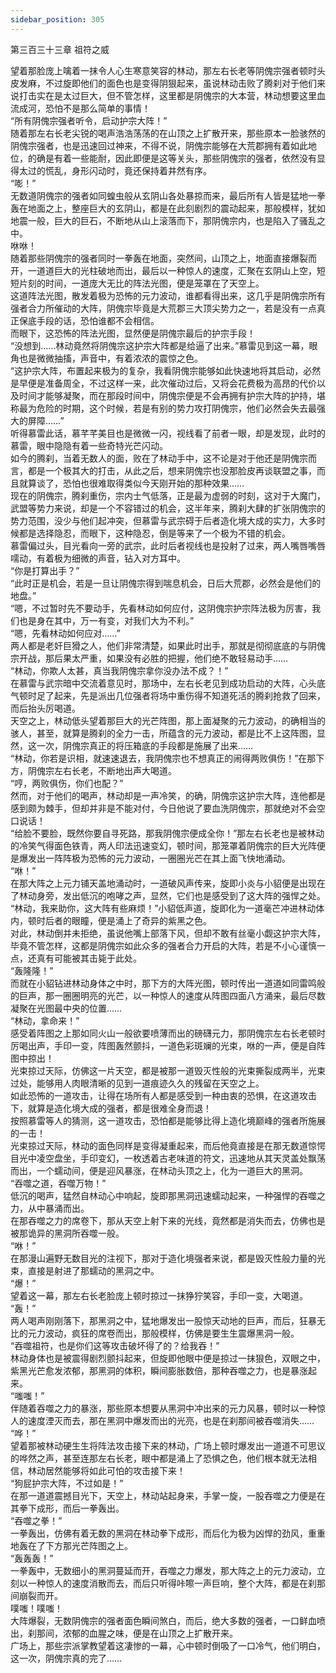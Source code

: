 ```yaml
---
sidebar_position: 305
---
```

 第三百三十三章 祖符之威


望着那脸庞上噙着一抹令人心生寒意笑容的林动，那左右长老等阴傀宗强者顿时头皮发麻，不过旋即他们的面色也是变得阴狠起来，虽说林动击败了腾刹对于他们来说打击实在是太过巨大，但不管怎样，这里都是阴傀宗的大本营，林动想要这里血流成河，恐怕不是那么简单的事情！  
“所有阴傀宗强者听令，启动护宗大阵！”  
随着那左右长老尖锐的喝声浩浩荡荡的在山顶之上扩散开来，那些原本一脸骇然的阴傀宗强者，也是迅速回过神来，不得不说，阴傀宗能够在大荒郡拥有着如此地位，的确是有着一些能耐，因此即便是这等关头，那些阴傀宗的强者，依然没有显得太过的慌乱，身形闪动时，竟还保持着井然有序。  
“嘭！”  
无数道阴傀宗的强者如同蝗虫般从玄阴山各处暴掠而来，最后所有人皆是猛地一拳轰在地面之上，整座巨大的玄阴山，都是在此刻剧烈的震动起来，那般模样，犹如地震一般，巨大的巨石，不断地从山上滚落而下，那阴傀宗内，也是陷入了骚乱之中。  
咻咻！  
随着那些阴傀宗的强者同时一拳轰在地面，突然间，山顶之上，地面直接爆裂而开，一道道巨大的光柱破地而出，最后以一种惊人的速度，汇聚在玄阴山上空，短短片刻的时间，一道庞大无比的阵法光图，便是笼罩在了天空上。  
这道阵法光图，散发着极为恐怖的元力波动，谁都看得出来，这几乎是阴傀宗所有强者合力所催动的大阵，阴傀宗毕竟是大荒郡三大顶尖势力之一，若是没有一点真正保底手段的话，恐怕谁都不会相信。  
而眼下，这恐怖的阵法光图，显然便是阴傀宗最后的护宗手段！  
“没想到……林动竟然将阴傀宗这护宗大阵都是给逼了出来。”慕雷见到这一幕，眼角也是微微抽搐，声音中，有着浓浓的震惊之色。  
“这护宗大阵，布置起来极为的复杂，我看阴傀宗能够如此快速地将其启动，必然是早便是准备周全，不过这样一来，此次催动过后，又将会花费极为高昂的代价以及时间才能够凝聚，而在那段时间中，阴傀宗便是不会再拥有护宗大阵的护持，堪称最为危险的时期，这个时候，若是有别的势力攻打阴傀宗，他们必然会失去最强大的屏障……”  
听得慕雷此话，慕芊芊美目也是微微一闪，视线看了前者一眼，却是发现，此时的慕雷，眼中隐隐有着一些奇特光芒闪动。  
如今的腾刹，当着无数人的面，败在了林动手中，这不论是对于他还是阴傀宗而言，都是一个极其大的打击，从此之后，想来阴傀宗也没那脸皮再谈联盟之事，而且就算谈了，恐怕也很难取得类似今天刚开始的那种效果……  
现在的阴傀宗，腾刹重伤，宗内士气低落，正是最为虚弱的时刻，这对于大魔门，武盟等势力来说，却是一个不容错过的机会，这半年来，腾刹大肆的扩张阴傀宗的势力范围，没少与他们起冲突，但慕雷与武宗碍于后者造化境大成的实力，大多时候都是选择隐忍，而眼下，这种隐忍，倒是等来了一个极为不错的机会。  
慕雷偏过头，目光看向一旁的武宗，此时后者视线也是投射了过来，两人嘴唇嘴唇嚅动，有着极为细微的声音，钻入对方耳中。  
“你是打算出手？”  
“此时正是机会，若是一旦让阴傀宗得到喘息机会，日后大荒郡，必然会是他们的地盘。”  
“嗯，不过暂时先不要动手，先看林动如何应付，这阴傀宗护宗阵法极为厉害，我们也是身在其中，万一有变，对我们大为不利。”  
“嗯，先看林动如何应对……”  
两人都是老奸巨猾之人，他们非常清楚，如果此时出手，那就是彻彻底底的与阴傀宗开战，那后果太严重，如果没有必胜的把握，他们绝不敢轻易动手……  
“林动，你欺人太甚，真当我阴傀宗拿你没办法不成？！”  
在慕雷与武宗暗中交流着意见时，那场中，左右长老见到成功启动的大阵，心头底气顿时足了起来，先是派出几位强者将场中重伤得不知道死活的腾刹抢救了回来，而后抬头厉喝道。  
天空之上，林动低头望着那巨大的光芒阵图，那上面凝聚的元力波动，的确相当的骇人，甚至，就算是腾刹的全力一击，所蕴含的元力波动，都是比不上这阵图，显然，这一次，阴傀宗真正的将压箱底的手段都是施展了出来……  
“林动，你若是识相，就速速退去，我阴傀宗也不想真正的闹得两败俱伤！”在那下方，阴傀宗左右长老，不断地出声大喝道。  
“哼，两败俱伤，你们也配？”  
然而，对于他们的喝声，林动却是一声冷笑，的确，阴傀宗这护宗大阵，连他都是感到颇为棘手，但却并非是不能对付，今日他说了要血洗阴傀宗，那就绝对不会空口说话！  
“给脸不要脸，既然你要自寻死路，那我阴傀宗便成全你！”那左右长老也是被林动的冷笑气得面色铁青，两人印法迅速变幻，顿时间，那笼罩着阴傀宗的巨大光阵便是爆发出一阵阵极为恐怖的元力波动，一圈圈光芒在其上面飞快地涌动。  
“咻！”  
在那大阵之上元力铺天盖地涌动时，一道破风声传来，旋即小炎与小貂便是出现在了林动身旁，发出低沉的咆哮之声，显然，它们也是感受到了这大阵的强悍之处。  
“林动，我来助你，这大阵有些麻烦！”小貂低声道，旋即化为一道毫芒冲进林动体内，顿时后者的眼瞳，便是涌上了奇异的紫黑之色。  
对此，林动倒并未拒绝，虽说他嘴上部落下风，但却不敢有丝毫小觑这护宗大阵，毕竟不管怎样，这都是阴傀宗如此众多的强者合力开启的大阵，若是不小心谨慎一点，还真有可能被其击毙于此处。  
“轰隆隆！”  
而就在小貂钻进林动身体之中时，那下方的大阵光图，顿时传出一道道如同雷鸣般的巨声，那一圈圈明亮的光芒，以一种惊人的速度从阵图四面八方涌来，最后尽数凝聚在光图最中央的位置……  
“林动，拿命来！”  
感受着阵图之上那如同火山一般欲要喷薄而出的磅礴元力，那阴傀宗左右长老顿时厉喝出声，手印一变，阵图轰然颤抖，一道色彩斑斓的光束，咻的一声，便是自阵图中掠出！  
光束掠过天际，仿佛这一片天空，都是被那一道毁灭性般的光束撕裂成两半，光束过处，能够用人肉眼清晰的见到一道痕迹久久的残留在天空之上。  
如此恐怖的一道攻击，让得在场所有人都是感受到一种由衷的恐惧，在这道攻击下，就算是造化境大成的强者，都是很难全身而退！  
按照慕雷等人的猜测，这一道攻击，恐怕都是能够比得上造化境巅峰的强者所施展的一击！  
光束掠过天际，林动的面色同样是变得凝重起来，而后他竟直接是在那无数道惊愕目光中凌空盘坐，手印变幻，一枚透着古老味道的符文，迅速地从其天灵盖处飘荡而出，一个蠕动间，便是迎风暴涨，在林动头顶之上，化为一道巨大的黑洞。  
“吞噬之道，吞噬万物！”  
低沉的喝声，猛然自林动心中响起，旋即那黑洞迅速蠕动起来，一种强悍的吞噬之力，从中暴涌而出。  
在那吞噬之力的席卷下，那从天空上射下来的光线，竟然都是消失而去，仿佛也是被那诡异的黑洞所吞噬一般。  
“咻！”  
在那漫山遍野无数目光的注视下，那对于造化境强者来说，都是毁灭性般力量的光束，直接是射进了那蠕动的黑洞之中。  
“爆！”  
望着这一幕，那左右长老脸庞上顿时掠过一抹狰狞笑容，手印一变，大喝道。  
“轰！”  
两人喝声刚刚落下，那黑洞之中，猛地爆发出一股惊天动地的巨声，而后，狂暴无比的元力波动，疯狂的席卷而出，那般模样，仿佛是要生生震爆黑洞一般。  
“吞噬祖符，也是你们这等攻击破坏得了的？给我吞！”  
林动身体也是被震得剧烈颤抖起来，但旋即他眼中便是掠过一抹狠色，双眼之中，紫黑光芒愈发浓郁，那黑洞的体积，瞬间膨胀数倍，那种吞噬之力，也是暴涨起来。  
“嗤嗤！”  
伴随着吞噬之力的暴涨，那些原本想要从黑洞中冲出来的元力风暴，顿时以一种惊人的速度湮灭而去，那在黑洞中爆发而出的光亮，也是在刹那间被吞噬消失……  
“哗！”  
望着那被林动硬生生将阵法攻击接下来的林动，广场上顿时爆发出一道道不可思议的哗然之声，甚至连那左右长老，眼中都是涌上了恐惧之色，他们根本就无法相信，林动居然能够将如此可怕的攻击接下来！  
“狗屁护宗大阵，不过如是！”  
在那一道道震撼目光下，天空上，林动站起身来，手掌一旋，一股吞噬之力便是在其拳下成形，而后一拳轰出。  
“吞噬之拳！”  
一拳轰出，仿佛有着无数的黑洞在林动拳下成形，而后化为极为凶悍的劲风，重重地轰在了下方那光芒阵图之上。  
“轰轰轰！”  
一拳轰中，无数细小的黑洞蔓延而开，吞噬之力爆发，那大阵之上的元力波动，立刻以一种惊人的速度消散而去，而后只听得咔嚓一声巨响，整个大阵，都是在刹那间崩裂而开。  
噗嗤！噗嗤！  
大阵爆裂，无数阴傀宗的强者面色瞬间煞白，而后，绝大多数的强者，一口鲜血喷出，刹那间，浓郁的血腥之味，便是在山顶之上扩散开来。  
广场上，那些宗派掌教望着这凄惨的一幕，心中顿时倒吸了一口冷气，他们明白，这一次，阴傀宗真的完了……  
  
  
